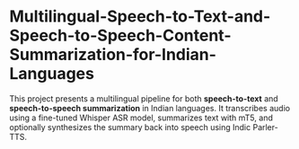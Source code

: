# Multilingual-Speech-to-Text-and-Speech-to-Speech-Content-Summarization-for-Indian-Languages
This project presents a multilingual pipeline for both **speech-to-text** and **speech-to-speech summarization** in Indian languages. It transcribes audio using a fine-tuned Whisper ASR model, summarizes text with mT5, and optionally synthesizes the summary back into speech using Indic Parler-TTS. 
